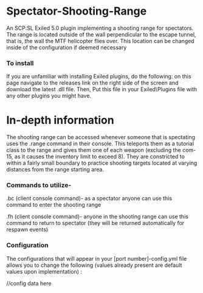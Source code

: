 # Spectator-Shooting-Range
An SCP:SL Exiled 5.0 plugin implementing a shooting range for spectators. The range is located outside of the wall perpendicular to the escape tunnel, that is, the wall the MTF helicopter flies over. This location can be changed inside of the configuration if deemed necessary

### To install
If you are unfamiliar with installing Exiled plugins, do the following: on this page navigate to the releases link on the right side of the screen and download the latest .dll file. Then, Put this file in your Exiled\Plugins file with any other plugins you might have. 

# In-depth information
The shooting range can be accessed whenever someone that is spectating uses the .range command in their console. This teleports them as a tutorial class to the range and gives them one of each weapon (excluding the com-15, as it causes the inventory limit to exceed 8). They are constricted to within a fairly small boundary to practice shooting targets located at varying distances from the range starting area.

### Commands to utilize-

.bc (client console command)- as a spectator anyone can use this command to enter the shooting range

.fh (client console command)- anyone in the shooting range can use this command to return to spectator (they will be returned automatically for respawn events)


### Configuration
The configurations that will appear in your [port number]-config.yml file allows you to change the following (values already present are default values upon implementation)
:
 
//config data here
